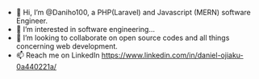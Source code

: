 - 👋 Hi, I’m @Daniho100, a PHP(Laravel) and Javascript (MERN) software Engineer.
- 👀 I’m interested in software engineering...
- 💞️ I’m looking to collaborate on open source codes and all things concerning web development.
- 📫 Reach me on LinkedIn https://www.linkedin.com/in/daniel-ojiaku-0a440221a/

<!---
Daniho100/Daniho100 is a ✨ special ✨ repository because its `README.md` (this file) appears on your GitHub profile.
You can click the Preview link to take a look at your changes.
--->
